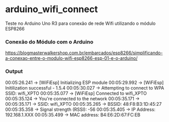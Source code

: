 # arduino_wifi_connect
Teste no  Arduino Uno R3 para conexão de rede Wifi utilizando o módulo ESP8266

### Conexão do Módulo com o Arduino
https://blogmasterwalkershop.com.br/embarcados/esp8266/simplificando-a-conexao-entre-o-modulo-wifi-esp8266-esp-01-e-o-arduino/

### Output
00:05:26.241 -> [WiFiEsp] Initializing ESP module
00:05:29.992 -> [WiFiEsp] Initilization successful - 1.5.4
00:05:30.027 -> Attempting to connect to WPA SSID: wifi_XPTO
00:05:35.077 -> [WiFiEsp] Connected to wifi_XPTO
00:05:35.124 -> You're connected to the network
00:05:35.171 -> 
00:05:35.171 -> SSID: wifi_XPTO
00:05:35.265 -> BSSID: 48:F8:B3:1D:45:27
00:05:35.358 -> Signal strength (RSSI): -56
00:05:35.405 -> IP Address: 192.168.1.XXX
00:05:35.499 -> MAC address: B4:E6:2D:67:FC:EB
